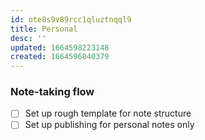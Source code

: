 ```yaml
---
id: ote8s9v89rcc1qluztnqql9
title: Personal
desc: ''
updated: 1664598223148
created: 1664596840379
---
```


### Note-taking flow

- [ ] Set up rough template for note structure
- [ ] Set up publishing for personal notes only
